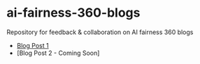 # ai-fairness-360-blogs
 Repository for feedback & collaboration on AI fairness 360 blogs

- [Blog Post 1](https://medium.com/@james.irving.phd/blog-post-series-ai-fairness-360-mitigating-bias-in-machine-learning-models-c1ec744c91c4)
- [Blog Post 2 - Coming Soon]
